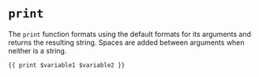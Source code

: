 # `print`

The `print` function formats using the default formats for its arguments and returns the resulting string. Spaces are added between arguments when neither is a string.

```
{{ print $variable1 $variable2 }}
```
